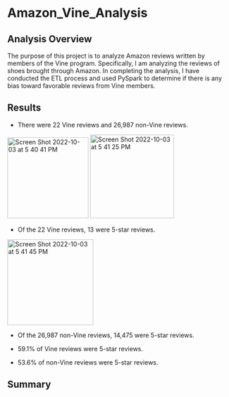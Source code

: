 # Amazon_Vine_Analysis

## Analysis Overview
The purpose of this project is to analyze Amazon reviews written by members of the Vine program. Specifically, I am analyzing the reviews of shoes brought through Amazon. In completing the analysis, I have conducted the ETL process and used PySpark to determine if there is any bias toward favorable reviews from Vine members.

## Results
- There were 22 Vine reviews and 26,987 non-Vine reviews.

<img width="184" alt="Screen Shot 2022-10-03 at 5 40 41 PM" src="https://user-images.githubusercontent.com/107032720/193698939-09e65852-d830-422d-906a-45e9dbed6812.png">
<img width="190" alt="Screen Shot 2022-10-03 at 5 41 25 PM" src="https://user-images.githubusercontent.com/107032720/193698993-f5b161e7-24e0-41d9-aba1-f4d02b6e37ff.png">

- Of the 22 Vine reviews, 13 were 5-star reviews.

<img width="195" alt="Screen Shot 2022-10-03 at 5 41 45 PM" src="https://user-images.githubusercontent.com/107032720/193699058-165925d3-04e0-4aa8-848e-067eb318ad6b.png">

- Of the 26,987 non-Vine reviews, 14,475 were 5-star reviews.


- 59.1% of Vine reviews were 5-star reviews.


- 53.6% of non-Vine reviews were 5-star reviews.


## Summary
